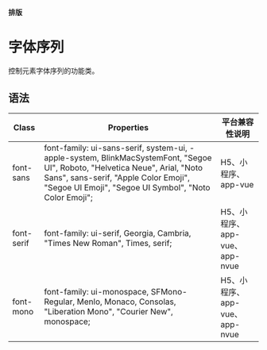 #### <span class="text-lg text-gray-500 font-normal">排版</span>

<div class="w-screen"></div>

# 字体序列
<a-typography-text>
    控制元素字体序列的功能类。
</a-typography-text>

<CssPrefix />

## 语法
| Class | Properties | 平台兼容性说明
| --- | --- | ---
| <a-link status="success">font-sans</a-link> | <a-link>font-family: ui-sans-serif, system-ui, -apple-system, BlinkMacSystemFont, "Segoe UI", Roboto, "Helvetica Neue", Arial, "Noto Sans", sans-serif, "Apple Color Emoji", "Segoe UI Emoji", "Segoe UI Symbol", "Noto Color Emoji";</a-link> | H5、小程序、app-vue
| <a-link status="success">font-serif</a-link> | <a-link>font-family: ui-serif, Georgia, Cambria, "Times New Roman", Times, serif;</a-link> | H5、小程序、app-vue、app-nvue
| <a-link status="success">font-mono</a-link> | <a-link>font-family: ui-monospace, SFMono-Regular, Menlo, Monaco, Consolas, "Liberation Mono", "Courier New", monospace;</a-link> | H5、小程序、app-vue、app-nvue